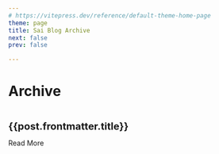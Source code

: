 ```yaml
---
# https://vitepress.dev/reference/default-theme-home-page
theme: page
title: Sai Blog Archive
next: false
prev: false

---
```


<script setup>
  import { data as posts } from "./.vitepress/theme/posts.data.ts"
</script>
# Archive

<article class="home-posts-article" v-for="post of posts" >
  <p>
  <a :href="post.url" class="home-posts-article-title">{{post.frontmatter.title}}</a>
  </p>
  <p>
    <a :href="post.url">Read More</a>
  </p>
</article>

<style>
.home-posts-article {
  border-top: 1px solid var(--vp-c-divider);
  justify-content: space-between;
  padding: 10px 0;
}

.home-posts-article p {
  margin: 10px 0;
}

.home-posts-article .home-posts-article-title {
  color: var(--vp-c-text-1);
  font-size: 20px;
  font-weight: 700;
  line-height: 1.5;
  text-decoration: none !important;
}
</style>
